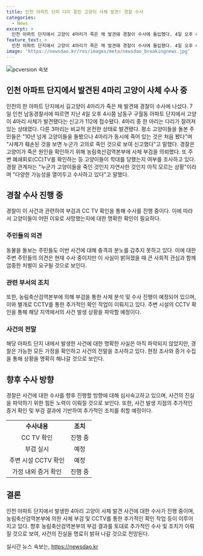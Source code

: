 ```yaml
---
title: 인천 아파트 단지 다리 잘린 고양이 사체 발견! 경찰 수사
categories:
  - News
excerpt: >
  인천 아파트 단지에서 고양이 4마리가 죽은 채 발견돼 경찰이 수사에 돌입했다. 4일 오후 4시쯤 구월동 아파트에서 발견된 사체들 가운데 한 고양이는 다리가 잘려있었고, 주변 주민들은 이에 충격을 받았다고 전했다. 경찰은 농림축산검역본부에 부검을 의뢰하고 주변 CCTV를 확인하며 여부를 조사하고 있다. 해당 경찰은 고양이들이 죽은 원인을 확인하기 위해 다양한 가능성을 열어두고 수사 중이라고 밝혔다.
feature_text: >
  인천 아파트 단지에서 고양이 4마리가 죽은 채 발견돼 경찰이 수사에 돌입했다. 4일 오후 4시쯤 구월동 아파트에서 발견된 사체들 가운데 한 고양이는 다리가 잘려있었고, 주변 주민들은 이에 충격을 받았다고 전했다. 경찰은 농림축산검역본부에 부검을 의뢰하고 주변 CCTV를 확인하며 여부를 조사하고 있다. 해당 경찰은 고양이들이 죽은 원인을 확인하기 위해 다양한 가능성을 열어두고 수사 중이라고 밝혔다.
image: 'https://newsdao.kr/res/images/meta/newsdao_breakingnews.jpg'
---
```


<p><img src="https://newsdao.kr/res/images/meta/newsdao_breakingnews.jpg" alt="pcversion 속보" /></p>

<h2 data-ke-size="size26">인천 아파트 단지에서 발견된 4마리 고양이 사체 수사 중</h2>

<p data-ke-size="size16">인천의 한 아파트 단지에서 길고양이 4마리가 죽은 채 발견돼 경찰이 수사에 나섰다. 7일 인천 남동경찰서에 따르면 지난 4일 오후 4시쯤 남동구 구월동 아파트 단지에서 고양이 4마리 사체가 발견됐다는 신고가 112에 접수됐다. 4마리 중 한 마리는 다리가 잘려져 있는 상태였다. 다른 3마리는 비교적 온전한 상태로 발견됐다. 평소 고양이들을 돌본 주민들은 "10년 넘게 고양이들을 돌봤으나 4마리가 동시에 죽어 있는 것은 처음 봤다"며 "사체가 훼손된 것을 보면 누군가 고의로 죽인 것으로 보여 신고했다"고 말했다. 경찰은 고양이가 죽은 원인을 확인하기 위해 농림축산검역본부에 사체 부검을 의뢰했다. 또 주변 폐쇄회로(CC)TV를 확인하는 등 고양이들이 학대를 당했는지 여부를 조사하고 있다. 경찰 관계자는 "누군가 고양이들을 죽인 것인지  자연사한 것인지 아직 모르는 상황"이라며 "다양한 가능성을 열어두고 수사하고 있다"고 말했다.</p>

<h2 data-ke-size="size24">경찰 수사 진행 중</h2>

<p data-ke-size="size16">경찰이 이 사건과 관련하여 부검과 CC TV 확인을 통해 수사를 진행 중이다. 이에 따라서 고양이들이 어떤 이유로 사망했는지에 대한 명확한 확인이 필요하다.</p>

<h3 data-ke-size="size22">주민들의 의견</h3>

<p data-ke-size="size16">동물을 돌보는 주민들도 이번 사건에 대해 충격과 분노를 감추지 못하고 있다. 이에 대한 주변 주민들의 의견은 현재 수사 중이지만 이 사실이 밝혀졌을 때 큰 사회적 관심과 함께 엄중한 처벌이 요구될 것으로 보인다.</p>

<h3 data-ke-size="size22">관련 부서의 조치</h3>

<p data-ke-size="size16">또한, 농림축산검역본부에 의해 부검을 통한 사체 분석 및 수사 진행이 예정되어 있으며, 이와 별개로 CCTV를 통한 추가적인 확인 작업이 이뤄지고 있다. 주변 시설의 CCTV 확인을 통해 해당 지역에서의 사건 발생 상황을 파악할 예정이다.</p>

<h3 data-ke-size="size22">사건의 전말</h3>

<p data-ke-size="size16">해당 아파트 단지 내에서 발생한 사건에 대한 명확한 사실은 아직 파악되지 않았지만, 경찰은 가능한 모든 가정을 확인하고 사건의 전말을 조사하고 있다. 현장 조사와 증거 수집을 통해 상황을 명확히 해나갈 것으로 보인다.</p>

<h2 data-ke-size="size24">향후 수사 방향</h2>

<p data-ke-size="size16">경찰은 사건에 대한 수사를 향후 진행할 방향에 대해 심사숙고하고 있으며, 사건의 진실을 파악하기 위한 힘든 노력이 이뤄질 것으로 보인다. 또한, 사건 발생 지점의 추가적인 증거 확인 및 부검 결과에 기반하여 추가적인 조치를 취할 예정이다.</p>

<table style="width: 70%;">
<tbody>
<tr>
<td style="text-align: center; height: 17px;"><b>수사내용</b></td>
<td style="text-align: center; height: 17px;"><b>조치</b></td>
</tr>
<tr>
<td style="text-align: center; height: 17px;">CC TV 확인</td>
<td style="text-align: center; height: 17px;">진행 중</td>
</tr>
<tr>
<td style="text-align: center; height: 17px;">부검 실시</td>
<td style="text-align: center; height: 17px;">예정</td>
</tr>
<tr>
<td style="text-align: center; height: 17px;">주변 시설 CCTV 확인</td>
<td style="text-align: center; height: 17px;">예정</td>
</tr>
<tr>
<td style="text-align: center; height: 17px;">가정 내외 증거 확인</td>
<td style="text-align: center; height: 17px;">진행 중</td>
</tr>
</tbody>
</table>

<h2 data-ke-size="size26">결론</h2>

<p data-ke-size="size16">인천 아파트 단지에서 발생한 4마리 고양이 사체 발견 사건에 대한 수사가 진행 중이며, 농림축산검역본부에 의한 사체 부검 및 CCTV를 통한 추가적인 확인 작업 등이 이루어지고 있다. 향후 농림축산검역본부의 부검 결과를 토대로 추가적인 수사 및 조치가 이뤄질 것으로 보여, 사건의 진실을 명료히 밝혀 나갈 것으로 전망된다.</p>
실시간 뉴스 속보는, <a href="https://newsdao.kr" rel="dofollow">https://newsdao.kr</a>



